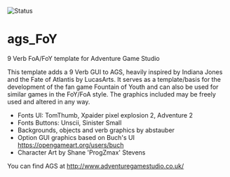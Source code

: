 ![Status](https://img.shields.io/badge/status-Draft-yellow)

# ags_FoY
9 Verb FoA/FoY template for Adventure Game Studio

This template adds a 9 Verb GUI to AGS, heavily inspired by Indiana Jones and the Fate of Atlantis by LucasArts.
It serves as a template/basis for the development of the fan game Fountain of Youth and can also be used for similar games in the FoY/FoA style.
The graphics included may be freely used and altered in any way.

- Fonts UI: TomThumb, Xpaider pixel explosion 2, Adventure 2
- Fonts Buttons: Unscii, Sinister Small
- Backgrounds, objects and verb graphics by abstauber
- Option GUI graphics based on Buch's UI https://opengameart.org/users/buch
- Character Art by Shane 'ProgZmax' Stevens


You can find AGS at http://www.adventuregamestudio.co.uk/
